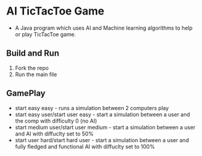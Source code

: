 # AI TicTacToe Game

- A Java program which uses AI and Machine learning algorithms to help or play TicTacToe game.

## Build and Run

1. Fork the repo
2. Run the main file

## GamePlay

- start easy easy - runs a simulation between 2 computers play
- start easy user/start user easy - start a simulation between a user and the comp with difficulty 0 (no AI)
- start medium user/start user medium - start a simulation between a user and AI with diffuclty set to 50%
- start user hard/start hard user - start a simulation between a user and fully fledged and functional AI with diffuclty set to 100%
